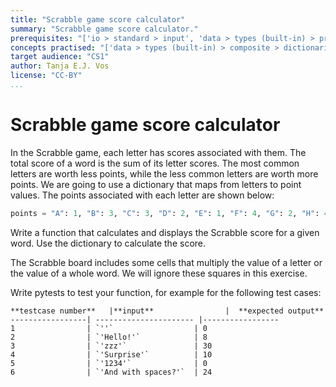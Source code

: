 ```yaml
---
title: "Scrabble game score calculator"
summary: "Scrabble game score calculator."
prerequisites: "['io > standard > input', 'data > types (built-in) > primitive > numeric', 'data > types (built-in) > composite > sequences > strings', 'imperative programming > variables > variable declaration', 'imperative programming > variables > assignment']"
concepts practised: "['data > types (built-in) > composite > dictionaries', 'control flow > conditionals', 'expressions > operators > arithmetic operators']"
target audience: "CS1"
author: Tanja E.J. Vos
license: "CC-BY"
...
```


# Scrabble game score calculator

In the Scrabble game, each letter has scores associated with them.
The total score of a word is the sum of its letter scores. The most
common letters are worth less points, while the less common letters
are worth more points. We are going to use a dictionary that maps
from letters to point values. The points associated with each letter
are shown below:

```python
points = "A": 1, "B": 3, "C": 3, "D": 2, "E": 1, "F": 4, "G": 2, "H": 4, "I": 1, "J": 2, "K": 5, "L": 1, "M": 3, "N": 1, "O": 1, "P": 3, "Q": 10, "R": 1, "S": 1, "T": 1, "U": 1, "V": 4, "W": 4, "X": 8, "Y": 4, "Z": 10
```

Write a function that calculates and displays the Scrabble score for
a given word. Use the dictionary to calculate the score.

The Scrabble board includes some cells that multiply the value of a
letter or the value of a whole word. We will ignore these squares in
this exercise.

Write pytests to test your function, for example for the following
test cases:

    **testcase number**   |**input**                |  **expected output**
    -----------------| ---------------------- |-----------------
    1                | `''`                  | 0
    2                | `'Hello!'`            | 8
    3                | `'zzz'`               | 30
    4                | `'Surprise'`          | 10
    5                | `'1234'`              | 0
    6                | `'And with spaces?'`  | 24

